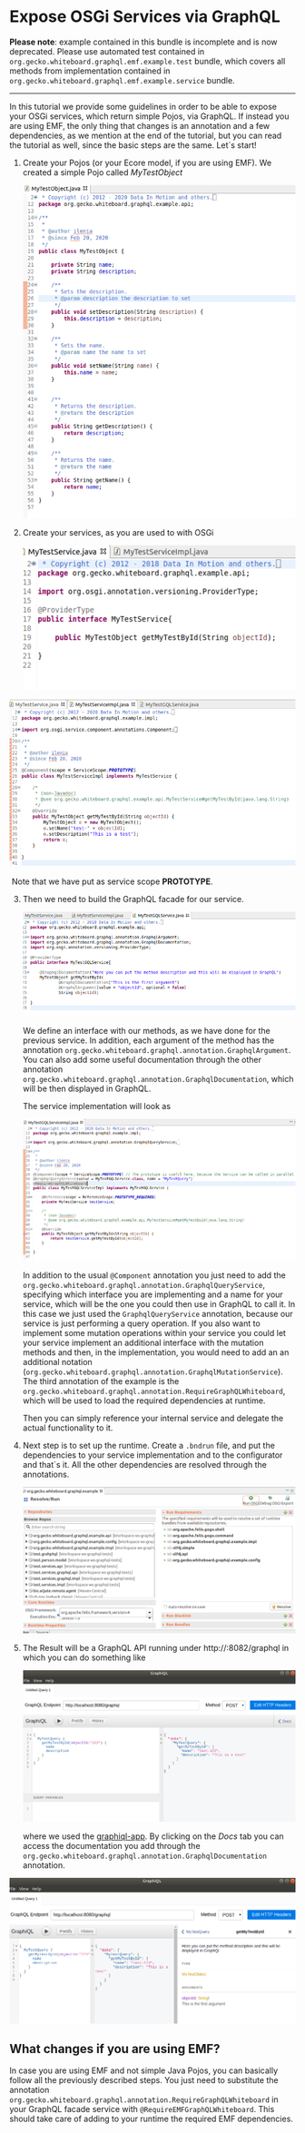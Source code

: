 # Expose OSGi Services via GraphQL 

**Please note**: example contained in this bundle is incomplete and is now deprecated. Please use automated test contained in `org.gecko.whiteboard.graphql.emf.example.test` bundle, which covers all methods from implementation contained in `org.gecko.whiteboard.graphql.emf.example.service` bundle.

---

In this tutorial we provide some guidelines in order to be able to expose your OSGi services,  which return simple Pojos, via GraphQL. If instead you are using EMF, the only thing that changes is an annotation and a few dependencies, as we mention at the end of the tutorial, but you can read the tutorial as well, since the basic steps are the same. Let`s start!

1. Create your Pojos (or your Ecore model, if you are using EMF). We created a simple Pojo called *MyTestObject*

   ![](./images/example0.png)

2. Create your services, as you are used to with OSGi

   ![](./images/example1.png)

![](./images/example2.png)

​	Note that we have put as service scope **PROTOTYPE**.

3. Then we need to build the GraphQL facade for our service. 

   ![](./images/example3.png)

   We define an interface with our methods, as we have done for the previous service. In addition, each argument of the method has the annotation `org.gecko.whiteboard.graphql.annotation.GraphqlArgument`. You can also add some useful documentation through the other annotation `org.gecko.whiteboard.graphql.annotation.GraphqlDocumentation`, which will be then displayed in GraphQL. 

   The service implementation will look as

   ![](./images/example4.png)

   In addition to the usual `@Component` annotation you just need to add the `org.gecko.whiteboard.graphql.annotation.GraphqlQueryService`, specifying which interface you are implementing and a name for your service, which will be the one you could then use in GraphQL to call it. In this case we just used the `GraphqlQueryService` annotation, because our service is just performing a query operation. If you also want to implement some mutation operations within your service you could let your service implement an additional interface with the mutation methods and then, in the implementation, you would need to add an an additional notation (`org.gecko.whiteboard.graphql.annotation.GraphqlMutationService`). The third annotation of the example is the `org.gecko.whiteboard.graphql.annotation.RequireGraphQLWhiteboard`, which will be used to load the required dependencies at runtime.

   Then you can simply reference your internal service and delegate the actual functionality to it.

4. Next step is to set up the runtime. Create a `.bndrun` file, and put the dependencies to your service implementation and to the configurator and that`s it. All the other dependencies are resolved through the annotations. 

   ![](./images/example7.png)

5. The Result will be a GraphQL API running under http://:8082/graphql in which you can do something like

   ![](./images/example5.png)

   where we used the [graphiql-app](https://github.com/skevy/graphiql-app). By clicking on the *Docs* tab you can access the documentation you add through the `org.gecko.whiteboard.graphql.annotation.GraphqlDocumentation` annotation.

![](./images/example6.png)



## What changes if you are using EMF?

In case you are using EMF and not simple Java Pojos, you can basically follow all the previously described steps. You just need to substitute the annotation `org.gecko.whiteboard.graphql.annotation.RequireGraphQLWhiteboard` in your GraphQL facade service with `@RequireEMFGraphQLWhiteboard`. This should take care of adding to your runtime the required EMF dependencies. 

